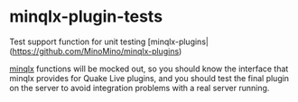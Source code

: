 # minqlx-plugin-tests
Test support function for unit testing [minqlx-plugins|(https://github.com/MinoMino/minqlx-plugins)

[minqlx](https://github.com/MinoMino/minqlx) functions will be mocked out, so you should know the interface that minqlx provides for Quake Live plugins, and you should test the final plugin on the server to avoid integration problems with a real server running.

